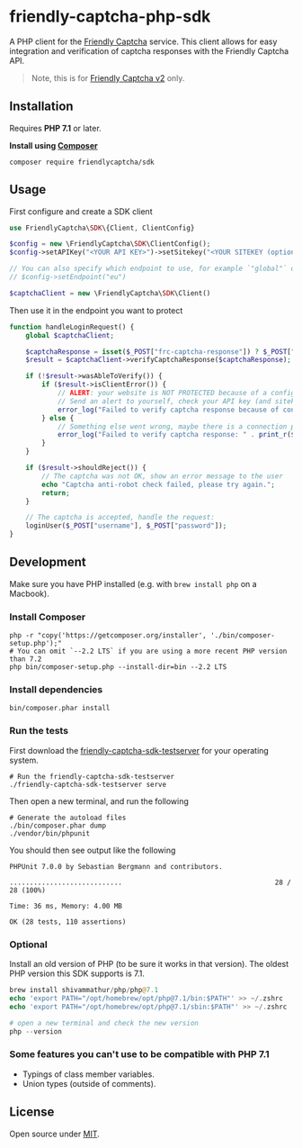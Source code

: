 # friendly-captcha-php-sdk

A PHP client for the [Friendly Captcha](https://friendlycaptcha.com) service. This client allows for easy integration and verification of captcha responses with the Friendly Captcha API.

> Note, this is for [Friendly Captcha v2](https://developer.friendlycaptcha.com) only.

## Installation

Requires **PHP 7.1** or later.

**Install using [Composer](https://getcomposer.org/)**

```shell
composer require friendlycaptcha/sdk
```

## Usage

First configure and create a SDK client

```php
use FriendlyCaptcha\SDK\{Client, ClientConfig}

$config = new \FriendlyCaptcha\SDK\ClientConfig();
$config->setAPIKey("<YOUR API KEY>")->setSitekey("<YOUR SITEKEY (optional)>");

// You can also specify which endpoint to use, for example `"global"` or `"eu"`.
// $config->setEndpoint("eu")

$captchaClient = new \FriendlyCaptcha\SDK\Client()
```

Then use it in the endpoint you want to protect

```php
function handleLoginRequest() {
    global $captchaClient;

    $captchaResponse = isset($_POST["frc-captcha-response"]) ? $_POST["frc-captcha-response"] : null;
    $result = $captchaClient->verifyCaptchaResponse($captchaResponse);

    if (!$result->wasAbleToVerify()) {
        if ($result->isClientError()) {
            // ALERT: your website is NOT PROTECTED because of a configuration error.
            // Send an alert to yourself, check your API key (and sitekey).
            error_log("Failed to verify captcha response because of configuration problem: " . print_r($result->getResponseError()));
        } else {
            // Something else went wrong, maybe there is a connection problem or the API is down.
            error_log("Failed to verify captcha response: " . print_r($result->getErrorCode()));
        }
    }

    if ($result->shouldReject()) {
        // The captcha was not OK, show an error message to the user
        echo "Captcha anti-robot check failed, please try again.";
        return;
    }

    // The captcha is accepted, handle the request:
    loginUser($_POST["username"], $_POST["password"]);
}
```

## Development

Make sure you have PHP installed (e.g. with `brew install php` on a Macbook).

### Install Composer

```shell
php -r "copy('https://getcomposer.org/installer', './bin/composer-setup.php');"
# You can omit `--2.2 LTS` if you are using a more recent PHP version than 7.2
php bin/composer-setup.php --install-dir=bin --2.2 LTS
```

### Install dependencies

```shell
bin/composer.phar install
```

### Run the tests

First download the [friendly-captcha-sdk-testserver](https://github.com/FriendlyCaptcha/friendly-captcha-sdk-tooling/releases) for your operating system.

```shell
# Run the friendly-captcha-sdk-testserver
./friendly-captcha-sdk-testserver serve
```
Then open a new terminal, and run the following
```shell
# Generate the autoload files
./bin/composer.phar dump
./vendor/bin/phpunit
```

You should then see output like the following

```
PHPUnit 7.0.0 by Sebastian Bergmann and contributors.

............................                                      28 / 28 (100%)

Time: 36 ms, Memory: 4.00 MB

OK (28 tests, 110 assertions)
```

### Optional

Install an old version of PHP (to be sure it works in that version). The oldest PHP version this SDK supports is 7.1.

```php
brew install shivammathur/php/php@7.1
echo 'export PATH="/opt/homebrew/opt/php@7.1/bin:$PATH"' >> ~/.zshrc
echo 'export PATH="/opt/homebrew/opt/php@7.1/sbin:$PATH"' >> ~/.zshrc

# open a new terminal and check the new version
php --version
```

### Some features you can't use to be compatible with PHP 7.1

- Typings of class member variables.
- Union types (outside of comments).

## License

Open source under [MIT](./LICENSE).
